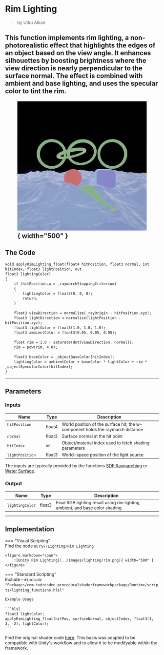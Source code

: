 <div class="container">
    <h1 class="main-heading">Rim Lighting</h1>
    <blockquote class="author">by Utku Alkan</blockquote>
</div>

This function implements rim lighting, a non-photorealistic effect that highlights the edges of an object based on the view angle. It enhances silhouettes by boosting brightness where the view direction is nearly perpendicular to the surface normal. The effect is combined with ambient and base lighting, and uses the specular color to tint the rim.
    <figure markdown="span">
        ![Unity Point Light](../images/lighting/examples/rimLight.png){ width="500" }
    </figure>
---

## The Code
```hlsl
void applyRimLighting_float(float4 hitPosition, float3 normal, int hitIndex, float3 lightPosition, out
float3 lightingColor)
{
    if (hitPosition.w > _raymarchStoppingCriterium)
    {
        lightingColor = float3(0, 0, 0);
        return;
    }
    
    float3 viewDirection = normalize(_rayOrigin - hitPosition.xyz);
    float3 lightDirection = normalize(lightPosition - hitPosition.xyz);
    float3 lightColor = float3(1.0, 1.0, 1.0);
    float3 ambientColor = float3(0.05, 0.05, 0.05);

    float rim = 1.0 - saturate(dot(viewDirection, normal));
    rim = pow(rim, 4.0);

    float3 baseColor = _objectBaseColor[hitIndex];
    lightingColor = ambientColor + baseColor * lightColor + rim * _objectSpecularColor[hitIndex];
}
```

---

## Parameters

### Inputs

| Name            | Type     | Description |
|-----------------|----------|-------------|
| `hitPosition`  <img width=50/>  | float4   | World position of the surface hit; the w-component holds the raymarch distance |
| `normal`        | float3   | Surface normal at the hit point |
| `hitIndex`      | int    | Object/material index used to fetch shading parameters |
| `lightPosition` | float3   | World-space position of the light source |

The inputs are typically provided by the functions [SDF Raymarching](../sdfs/raymarching.md) or [Water Surface](../water/waterSurface.md).

### Output
| Name            | Type     | Description |
|-----------------|----------|-------------|
| `lightingColor`   | float3   | Final RGB lighting result using rim lighting, ambient, and base color shading |

---

## Implementation

=== "Visual Scripting"  
    Find the node at ```PSF/Lighting/Rim Lighting```

    <figure markdown="span">
        ![Unity Rim Lighting](../images/lighting/rim.png){ width="500" }
    </figure>

=== "Standard Scripting"  
    Include - ```#include "Packages/com.tudresden.proceduralshaderframeworkpackage/Runtime/scripts/lighting_functions.hlsl"```

    Example Usage

    ```hlsl
    float3 lightColor;
    applyRimLighting_float(hitPos, surfaceNormal, objectIndex, float3(1, 3, -2), lightColor);
    ```

Find the original shader code [here](../../../shaders/lighting/lighting_functions.md). This basis was adapted to be compatible with Unity's workflow and to allow it to be modifyable within the framework.
